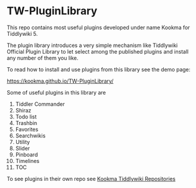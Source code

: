 # TW-PluginLibrary
This repo contains most useful plugins developed under name Kookma for Tiddlywiki 5.

The plugin library introduces a very simple mechanism like Tiddlywiki Official Plugin Library to let select among the published plugins and install any number of them you like.

To read how to install and use plugins from this library see the demo page:

https://kookma.github.io/TW-PluginLibrary/

Some of useful plugins in this library are

 1. Tiddler Commander
 2. Shiraz
 3. Todo list
 4. Trashbin
 5. Favorites
 6. Searchwikis
 7. Utility
 8. Slider
 9. Pinboard
10. Timelines
11. TOC

To see plugins in their own repo see [Kookma Tiddlywiki Repositories](https://github.com/kookma?tab=repositories&q=tiddlywiki&type=&language=)
